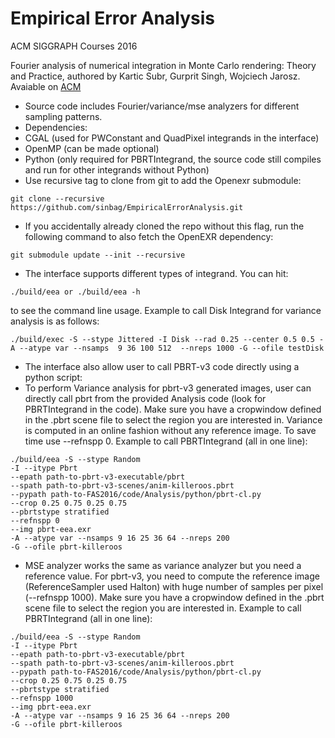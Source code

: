 # Empirical Error Analysis 

ACM SIGGRAPH Courses 2016

Fourier analysis of numerical integration in Monte Carlo rendering: Theory and Practice, authored by Kartic Subr, Gurprit Singh, Wojciech Jarosz. Avaiable on [ACM](http://dl.acm.org/citation.cfm?id=2927356)

* Source code includes Fourier/variance/mse analyzers for different sampling patterns.
* Dependencies:
 * CGAL (used for PWConstant and QuadPixel integrands in the interface)
 * OpenMP (can be made optional)
 * Python (only required for PBRTIntegrand, the source code still compiles and run for other integrands without Python)
* Use recursive tag to clone from git to add the Openexr submodule:
```
git clone --recursive https://github.com/sinbag/EmpiricalErrorAnalysis.git
````
* If you accidentally already cloned the repo without this flag, run the following command to also fetch the OpenEXR dependency:
````
git submodule update --init --recursive
````
* The interface supports different types of integrand. You can hit:
````
./build/eea or ./build/eea -h
````
to see the command line usage. Example to call Disk Integrand for variance analysis is as follows:
````
./build/exec -S --stype Jittered -I Disk --rad 0.25 --center 0.5 0.5 -A --atype var --nsamps  9 36 100 512  --nreps 1000 -G --ofile testDisk
````
* The interface also allow user to call PBRT-v3 code directly using a python script:
 * To perform Variance analysis for pbrt-v3 generated images, user can directly call pbrt from the provided Analysis code (look for PBRTIntegrand in the code). Make sure you have a cropwindow defined in the .pbrt scene file to select the region you are interested in. Variance is computed in an online fashion without any reference image. To save time use --refnspp 0.
Example to call PBRTIntegrand (all in one line):
````
./build/eea -S --stype Random 
-I --itype Pbrt 
--epath path-to-pbrt-v3-executable/pbrt 
--spath path-to-pbrt-v3-scenes/anim-killeroos.pbrt 
--pypath path-to-FAS2016/code/Analysis/python/pbrt-cl.py 
--crop 0.25 0.75 0.25 0.75 
--pbrtstype stratified
--refnspp 0
--img pbrt-eea.exr 
-A --atype var --nsamps 9 16 25 36 64 --nreps 200 
-G --ofile pbrt-killeroos
````

* MSE analyzer works the same as variance analyzer but you need a reference value. For pbrt-v3, you need to compute the reference image (ReferenceSampler used Halton) with huge number of samples per pixel (--refnspp 1000). Make sure you have a cropwindow defined in the .pbrt scene file to select the region you are interested in.
Example to call PBRTIntegrand (all in one line):
````
./build/eea -S --stype Random 
-I --itype Pbrt 
--epath path-to-pbrt-v3-executable/pbrt 
--spath path-to-pbrt-v3-scenes/anim-killeroos.pbrt 
--pypath path-to-FAS2016/code/Analysis/python/pbrt-cl.py 
--crop 0.25 0.75 0.25 0.75 
--pbrtstype stratified
--refnspp 1000
--img pbrt-eea.exr 
-A --atype var --nsamps 9 16 25 36 64 --nreps 200 
-G --ofile pbrt-killeroos
````
